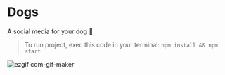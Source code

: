 # Dogs
A social media for your dog 🐶
> To run project, exec this code in your terminal: ```npm install && npm start```

![ezgif com-gif-maker](https://user-images.githubusercontent.com/72396372/189233914-8143080f-c7de-4947-8235-edf3d6e6b1b4.gif)
